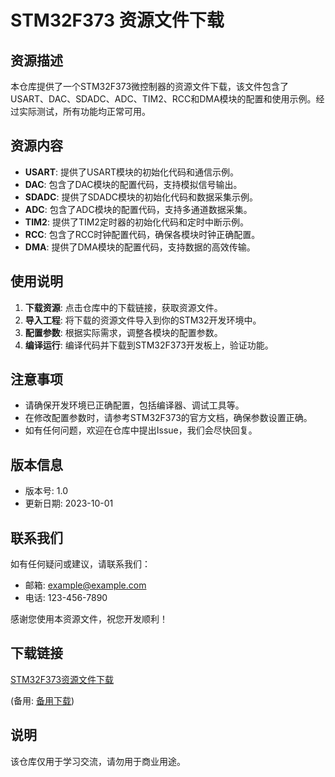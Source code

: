 # STM32F373 资源文件下载

## 资源描述

本仓库提供了一个STM32F373微控制器的资源文件下载，该文件包含了USART、DAC、SDADC、ADC、TIM2、RCC和DMA模块的配置和使用示例。经过实际测试，所有功能均正常可用。

## 资源内容

- **USART**: 提供了USART模块的初始化代码和通信示例。
- **DAC**: 包含了DAC模块的配置代码，支持模拟信号输出。
- **SDADC**: 提供了SDADC模块的初始化代码和数据采集示例。
- **ADC**: 包含了ADC模块的配置代码，支持多通道数据采集。
- **TIM2**: 提供了TIM2定时器的初始化代码和定时中断示例。
- **RCC**: 包含了RCC时钟配置代码，确保各模块时钟正确配置。
- **DMA**: 提供了DMA模块的配置代码，支持数据的高效传输。

## 使用说明

1. **下载资源**: 点击仓库中的下载链接，获取资源文件。
2. **导入工程**: 将下载的资源文件导入到你的STM32开发环境中。
3. **配置参数**: 根据实际需求，调整各模块的配置参数。
4. **编译运行**: 编译代码并下载到STM32F373开发板上，验证功能。

## 注意事项

- 请确保开发环境已正确配置，包括编译器、调试工具等。
- 在修改配置参数时，请参考STM32F373的官方文档，确保参数设置正确。
- 如有任何问题，欢迎在仓库中提出Issue，我们会尽快回复。

## 版本信息

- 版本号: 1.0
- 更新日期: 2023-10-01

## 联系我们

如有任何疑问或建议，请联系我们：

- 邮箱: example@example.com
- 电话: 123-456-7890

感谢您使用本资源文件，祝您开发顺利！

## 下载链接
[STM32F373资源文件下载](https://pan.quark.cn/s/99e64caf055f) 

(备用: [备用下载](https://pan.baidu.com/s/1qveMi8o4bLrGQGNGlQJKpA?pwd=1234))

## 说明

该仓库仅用于学习交流，请勿用于商业用途。
